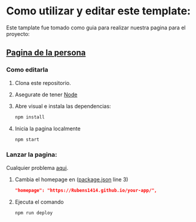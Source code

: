 # Como utilizar y editar este template:

Este tamplate fue tomado como guia para realizar nuestra pagina para el proyecto:

## [Pagina de la persona](https://mshuber1981.github.io/github-react-portfolio-template/#/)



### Como editarla 

1. Clona este repositorio.
2. Asegurate de tener [Node](https://nodejs.org/en/) 
3. Abre visual e instala las dependencias:

   ```bash
   npm install
   ```



4. Inicia la pagina localmente

   ```bash
   npm start
   ```



### Lanzar la pagina:

Cualquier problema  [aqui](https://create-react-app.dev/docs/deployment#github-pages).

1. Cambia el homepage en ([package.json](https://github.com/mshuber1981/github-react-portfolio-template/blob/0133fcc02ab048fefcf73825d02385ffe27c3721/package.json#L3) line 3)

   ```json
   "homepage": "https://Rubens1414.github.io/your-app/",
   ```

2. Ejecuta el comando

   ```bash
   npm run deploy
   ```


